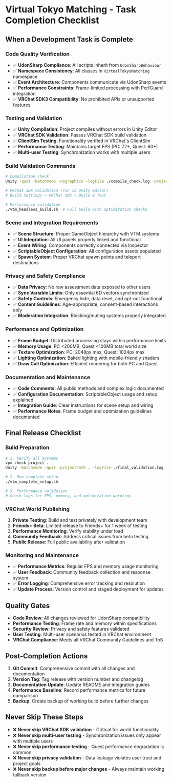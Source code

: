 # Virtual Tokyo Matching - Task Completion Checklist

## When a Development Task is Complete

### Code Quality Verification
- ✅ **UdonSharp Compliance**: All scripts inherit from `UdonSharpBehaviour`
- ✅ **Namespace Consistency**: All classes in `VirtualTokyoMatching` namespace
- ✅ **Event Architecture**: Components communicate via UdonSharp events
- ✅ **Performance Constraints**: Frame-limited processing with PerfGuard integration
- ✅ **VRChat SDK3 Compatibility**: No prohibited APIs or unsupported features

### Testing and Validation
- ✅ **Unity Compilation**: Project compiles without errors in Unity Editor
- ✅ **VRChat SDK Validation**: Passes VRChat SDK build validation
- ✅ **ClientSim Testing**: Functionality verified in VRChat's ClientSim
- ✅ **Performance Testing**: Maintains target FPS (PC: 72+, Quest: 60+)
- ✅ **Multi-user Testing**: Synchronization works with multiple users

### Build Validation Commands
```bash
# Compilation check
Unity -quit -batchmode -nographics -logFile ./compile_check.log -projectPath .

# VRChat SDK validation (run in Unity Editor)
# Build Settings → VRChat SDK → Build & Test

# Performance validation
./vtm_headless_build.sh  # Full build with optimization checks
```

### Scene and Integration Requirements
- ✅ **Scene Structure**: Proper GameObject hierarchy with VTM systems
- ✅ **UI Integration**: All UI panels properly linked and functional
- ✅ **Event Wiring**: Components correctly connected via Inspector
- ✅ **ScriptableObject Configuration**: All configuration assets populated
- ✅ **Spawn System**: Proper VRChat spawn points and teleport destinations

### Privacy and Safety Compliance
- ✅ **Data Privacy**: No raw assessment data exposed to other users
- ✅ **Sync Variable Limits**: Only essential 6D vectors synchronized
- ✅ **Safety Controls**: Emergency hide, data reset, and opt-out functional
- ✅ **Content Guidelines**: Age-appropriate, consent-based interactions only
- ✅ **Moderation Integration**: Blocking/muting systems properly integrated

### Performance and Optimization
- ✅ **Frame Budget**: Distributed processing stays within performance limits
- ✅ **Memory Usage**: PC <200MB, Quest <100MB total world size
- ✅ **Texture Optimization**: PC: 2048px max, Quest: 1024px max
- ✅ **Lighting Optimization**: Baked lighting with mobile-friendly shaders
- ✅ **Draw Call Optimization**: Efficient rendering for both PC and Quest

### Documentation and Maintenance
- ✅ **Code Comments**: All public methods and complex logic documented
- ✅ **Configuration Documentation**: ScriptableObject usage and setup explained
- ✅ **Integration Guide**: Clear instructions for scene setup and wiring
- ✅ **Performance Notes**: Frame budget and optimization guidelines documented

## Final Release Checklist

### Build Preparation
```bash
# 1. Verify all systems
vpm check project .
Unity -batchmode -quit -projectPath . -logFile ./final_validation.log

# 2. Run complete setup
./vtm_complete_setup.sh

# 3. Performance validation
# Check logs for FPS, memory, and optimization warnings
```

### VRChat World Publishing
1. **Private Testing**: Build and test privately with development team
2. **Friends+ Beta**: Limited release to Friends+ for 1 week of testing
3. **Performance Monitoring**: Verify stability under load
4. **Community Feedback**: Address critical issues from beta testing
5. **Public Release**: Full public availability after validation

### Monitoring and Maintenance
- ✅ **Performance Metrics**: Regular FPS and memory usage monitoring
- ✅ **User Feedback**: Community feedback collection and response system
- ✅ **Error Logging**: Comprehensive error tracking and resolution
- ✅ **Update Process**: Version control and staged deployment for updates

## Quality Gates
- **Code Review**: All changes reviewed for UdonSharp compatibility
- **Performance Testing**: Frame rate and memory within specifications
- **Security Review**: Privacy and safety features validated
- **User Testing**: Multi-user scenarios tested in VRChat environment
- **VRChat Compliance**: Meets all VRChat Community Guidelines and ToS

## Post-Completion Actions
1. **Git Commit**: Comprehensive commit with all changes and documentation
2. **Version Tag**: Tag release with version number and changelog
3. **Documentation Update**: Update README and integration guides
4. **Performance Baseline**: Record performance metrics for future comparison
5. **Backup**: Create backup of working build before further changes

## Never Skip These Steps
- ❌ **Never skip VRChat SDK validation** - Critical for world functionality
- ❌ **Never skip multi-user testing** - Synchronization issues only appear with multiple users
- ❌ **Never skip performance testing** - Quest performance degradation is common
- ❌ **Never skip privacy validation** - Data leakage violates user trust and project goals
- ❌ **Never skip backup before major changes** - Always maintain working fallback version